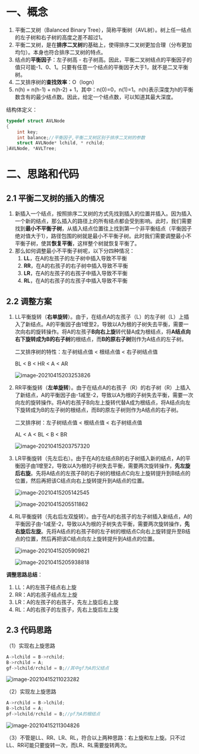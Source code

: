 # 一、概念

1. 平衡二叉树（Balanced Binary Tree），简称平衡树（AVL树）。树上任一结点的左子树和右子树的高度之差不超过1。
2. 平衡二叉树，是在**排序二叉树**的基础上，使得排序二叉树更加合理（分布更加均匀）。本身也符合排序二叉树的特点。
3. 结点的**平衡因子**：左子树高 - 右子树高。因此，平衡二叉树结点的平衡因子的值只可能-1、0、1。只要有任意一个结点的平衡因子大于1，就不是二叉平衡树。
4. 二叉排序树的**查找效率**：O（logn）
5. n(h) = n(h-1) + n(h-2) + 1，其中：n(0)=0，n(1)=1。n(h)表示深度为h的平衡数含有的最少结点数。因此，给定一个结点数，可以知道其最大深度。

结构体定义：

```cpp
typedef struct AVLNode
{
    int key;
    int balance;//平衡因子,平衡二叉树区别于排序二叉树的参数
    struct AVLNode* lchild, * rchild;
}AVLNode, *AVLTree;
```



# 二、思路和代码

## 2.1 平衡二叉树的插入的情况

1. 新插入一个结点，按照排序二叉树的方式先找到插入的位置并插入。因为插入一个新的结点，那么插入的路径上的所有结点都会受到影响。此时，我们需要找到**最小不平衡子树**，从插入结点位置往上找到第一个非平衡结点（平衡因子绝对值大于1），路径包围的树就是最小不平衡子树。此时我们需要调整最小不平衡子树，使其**恢复平衡**，这样整个树就恢复平衡了。
2. 那么如何调整最小不平衡子树呢，以下分四种情况：
   1. **LL**，在A的左孩子的左子树中插入导致不平衡
   2. **RR**，在A的右孩子的右子树中插入导致不平衡
   3. **LR**，在A的左孩子的右孩子中插入导致不平衡
   4. **RL**，在A的右孩子的左孩子中插入导致不平衡

## 2.2 调整方案

1. LL平衡旋转（**右单旋转**）。由于，在结点A的左孩子（L）的左子树（L）上插入了新结点。A的平衡因子由1增至2，导致以A为根的子树失去平衡，需要一次向右的旋转操作。将A的左孩子**B向右上旋**转代替A成为根结点，将**A结点向右下旋转成为B的右子树**的根结点，而**B的原右子树**则作为A结点的左子树。

   二叉排序树的特性：左子树结点值 < 根结点值 < 右子树结点值

   BL < B < HR < A < AR

   ![image-20210415203253826](C:\Users\DELL\AppData\Roaming\Typora\typora-user-images\image-20210415203253826.png)

   

2. RR平衡旋转（**左单旋转**）。由于在结点A的右孩子（R）的右子树（R）上插入了新结点，A的平衡因子由-1减至-2，导致以A为根的子树失去平衡，需要一次向左的旋转操作。将A的右孩子B向左上旋转代替A成为根结点，将A结点向左下旋转成为B的左子树的根结点，而B的原左子树则作为A结点的右子树。

   二叉排序树：左子树结点值 < 根结点值 < 右子树结点值

   AL < A < BL < B < BR

   ![image-20210415203757320](C:\Users\DELL\AppData\Roaming\Typora\typora-user-images\image-20210415203757320.png)

   

3. LR平衡旋转（先左后右）。由于在A的左结点B的右子树插入新的结点，A的平衡因子由1增至2，导致以A为根的子树失去平衡，需要两次旋转操作，**先左旋后右旋**。先将A结点的左孩子B的右子树的根结点C向左上旋转提升到B结点的位置，然后再把该C结点向右上旋转提升到A结点的位置。

   ![image-20210415205142545](C:\Users\DELL\AppData\Roaming\Typora\typora-user-images\image-20210415205142545.png)

   ![image-20210415205511862](C:\Users\DELL\AppData\Roaming\Typora\typora-user-images\image-20210415205511862.png)

   

4. RL平衡旋转（先右后左双旋转）。由于在A的右孩子的左子树插入新结点，A的平衡因子由-1减至-2，导致以A为根的子树失去平衡，需要两次旋转操作，**先右旋后左旋**。先将A结点的右孩子B的左子树的根结点C向右上旋转提升至B结点的位置，然后再把该C结点向左上旋转提升到A结点的位置。

   ![image-20210415205909821](C:\Users\DELL\AppData\Roaming\Typora\typora-user-images\image-20210415205909821.png)

   ![image-20210415205938818](C:\Users\DELL\AppData\Roaming\Typora\typora-user-images\image-20210415205938818.png)

**调整思路总结**：

1. LL：A的左孩子结点右上旋
2. RR：A的右孩子结点左上旋
3. LR：A的左孩子的右孩子，先左上旋后右上旋
4. RL：A的右孩子的左孩子，先右上旋后左上旋





## 2.3 代码思路

（1）实现右上旋思路

```cpp
A->lchild = B->rchild;
B->rchild = A;
gf->lchild/rchild = B;//其中gf为A的父结点
```

![image-20210415211023282](C:\Users\DELL\AppData\Roaming\Typora\typora-user-images\image-20210415211023282.png)



（2）实现左上旋思路

```cpp
A->rchild = B->lchild;
B->lchild = A;
pf->lchild/rchild = B;//pf为A的根结点
```

![image-20210415211304826](C:\Users\DELL\AppData\Roaming\Typora\typora-user-images\image-20210415211304826.png)

（3）不管是LL、RR、LR、RL，符合以上两种思路：右上旋和左上旋。只不过LL、RR可能只要旋转一次，而LR、RL需要旋转两次。
